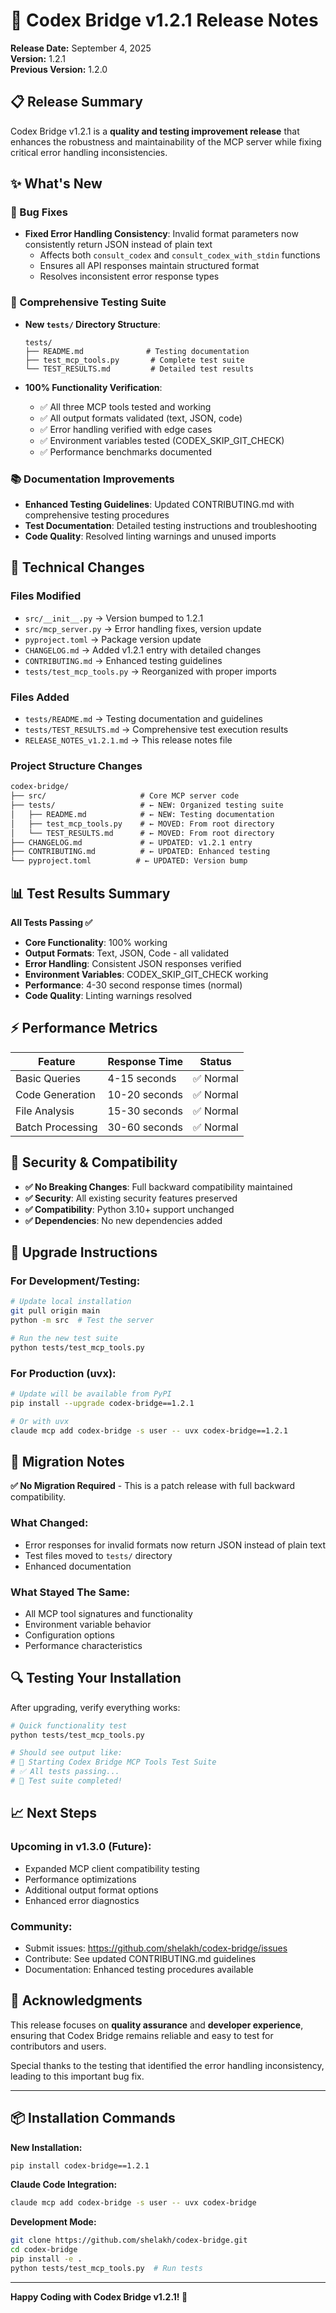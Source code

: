 # 🚀 Codex Bridge v1.2.1 Release Notes

**Release Date:** September 4, 2025  
**Version:** 1.2.1  
**Previous Version:** 1.2.0

## 📋 Release Summary

Codex Bridge v1.2.1 is a **quality and testing improvement release** that enhances the robustness and maintainability of the MCP server while fixing critical error handling inconsistencies.

## ✨ What's New

### 🐛 Bug Fixes
- **Fixed Error Handling Consistency**: Invalid format parameters now consistently return JSON instead of plain text
  - Affects both `consult_codex` and `consult_codex_with_stdin` functions
  - Ensures all API responses maintain structured format
  - Resolves inconsistent error response types

### 🧪 Comprehensive Testing Suite
- **New `tests/` Directory Structure**:
  ```
  tests/
  ├── README.md              # Testing documentation
  ├── test_mcp_tools.py       # Complete test suite
  └── TEST_RESULTS.md         # Detailed test results
  ```

- **100% Functionality Verification**:
  - ✅ All three MCP tools tested and working
  - ✅ All output formats validated (text, JSON, code)
  - ✅ Error handling verified with edge cases
  - ✅ Environment variables tested (CODEX_SKIP_GIT_CHECK)
  - ✅ Performance benchmarks documented

### 📚 Documentation Improvements
- **Enhanced Testing Guidelines**: Updated CONTRIBUTING.md with comprehensive testing procedures
- **Test Documentation**: Detailed testing instructions and troubleshooting
- **Code Quality**: Resolved linting warnings and unused imports

## 🔧 Technical Changes

### Files Modified
- `src/__init__.py` → Version bumped to 1.2.1
- `src/mcp_server.py` → Error handling fixes, version update
- `pyproject.toml` → Package version update
- `CHANGELOG.md` → Added v1.2.1 entry with detailed changes
- `CONTRIBUTING.md` → Enhanced testing guidelines
- `tests/test_mcp_tools.py` → Reorganized with proper imports

### Files Added
- `tests/README.md` → Testing documentation and guidelines
- `tests/TEST_RESULTS.md` → Comprehensive test execution results
- `RELEASE_NOTES_v1.2.1.md` → This release notes file

### Project Structure Changes
```diff
codex-bridge/
├── src/                     # Core MCP server code
├── tests/                   # ← NEW: Organized testing suite
│   ├── README.md            # ← NEW: Testing documentation
│   ├── test_mcp_tools.py    # ← MOVED: From root directory
│   └── TEST_RESULTS.md      # ← MOVED: From root directory
├── CHANGELOG.md             # ← UPDATED: v1.2.1 entry
├── CONTRIBUTING.md          # ← UPDATED: Enhanced testing
└── pyproject.toml          # ← UPDATED: Version bump
```

## 📊 Test Results Summary

**All Tests Passing ✅**

- **Core Functionality**: 100% working
- **Output Formats**: Text, JSON, Code - all validated
- **Error Handling**: Consistent JSON responses verified  
- **Environment Variables**: CODEX_SKIP_GIT_CHECK working
- **Performance**: 4-30 second response times (normal)
- **Code Quality**: Linting warnings resolved

## ⚡ Performance Metrics

| Feature | Response Time | Status |
|---------|---------------|--------|
| Basic Queries | 4-15 seconds | ✅ Normal |
| Code Generation | 10-20 seconds | ✅ Normal |
| File Analysis | 15-30 seconds | ✅ Normal |
| Batch Processing | 30-60 seconds | ✅ Normal |

## 🔐 Security & Compatibility

- **✅ No Breaking Changes**: Full backward compatibility maintained
- **✅ Security**: All existing security features preserved
- **✅ Compatibility**: Python 3.10+ support unchanged
- **✅ Dependencies**: No new dependencies added

## 🚀 Upgrade Instructions

### For Development/Testing:
```bash
# Update local installation
git pull origin main
python -m src  # Test the server

# Run the new test suite
python tests/test_mcp_tools.py
```

### For Production (uvx):
```bash
# Update will be available from PyPI
pip install --upgrade codex-bridge==1.2.1

# Or with uvx
claude mcp add codex-bridge -s user -- uvx codex-bridge==1.2.1
```

## 🎯 Migration Notes

**✅ No Migration Required** - This is a patch release with full backward compatibility.

### What Changed:
- Error responses for invalid formats now return JSON instead of plain text
- Test files moved to `tests/` directory
- Enhanced documentation

### What Stayed The Same:
- All MCP tool signatures and functionality
- Environment variable behavior
- Configuration options
- Performance characteristics

## 🔍 Testing Your Installation

After upgrading, verify everything works:

```bash
# Quick functionality test
python tests/test_mcp_tools.py

# Should see output like:
# 🚀 Starting Codex Bridge MCP Tools Test Suite
# ✅ All tests passing...
# 🎉 Test suite completed!
```

## 📈 Next Steps

### Upcoming in v1.3.0 (Future):
- Expanded MCP client compatibility testing
- Performance optimizations
- Additional output format options
- Enhanced error diagnostics

### Community:
- Submit issues: https://github.com/shelakh/codex-bridge/issues
- Contribute: See updated CONTRIBUTING.md guidelines
- Documentation: Enhanced testing procedures available

## 🙏 Acknowledgments

This release focuses on **quality assurance** and **developer experience**, ensuring that Codex Bridge remains reliable and easy to test for contributors and users.

Special thanks to the testing that identified the error handling inconsistency, leading to this important bug fix.

---

## 📦 Installation Commands

**New Installation:**
```bash
pip install codex-bridge==1.2.1
```

**Claude Code Integration:**
```bash
claude mcp add codex-bridge -s user -- uvx codex-bridge
```

**Development Mode:**
```bash
git clone https://github.com/shelakh/codex-bridge.git
cd codex-bridge
pip install -e .
python tests/test_mcp_tools.py  # Run tests
```

---

**Happy Coding with Codex Bridge v1.2.1! 🎉**